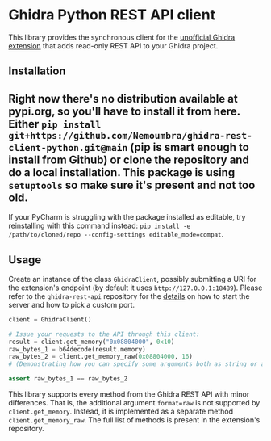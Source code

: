 # Ghidra Python REST API client
This library provides the synchronous client for the [unofficial Ghidra extension](https://github.com/kotcrab/ghidra-rest-api) that adds read-only REST API to your Ghidra project.

## Installation

Right now there's no distribution available at pypi.org, so you'll have to install it from here.
Either `pip install git+https://github.com/Nemoumbra/ghidra-rest-client-python.git@main`
(pip is smart enough to install from Github) or clone the repository and do a local installation.
This package is using `setuptools` so make sure it's present and not too old.
---
If your PyCharm is struggling with the package installed as editable, try reinstalling with this command instead: `pip install -e /path/to/cloned/repo --config-settings editable_mode=compat`.


## Usage

Create an instance of the class `GhidraClient`, possibly submitting a URI for the extension's endpoint
(by default it uses `http://127.0.0.1:18489`). Please refer to the `ghidra-rest-api` repository for the [details](https://github.com/kotcrab/ghidra-rest-api/#usage) on how to
start the server and how to pick a custom port.
```py
client = GhidraClient()

# Issue your requests to the API through this client:
result = client.get_memory("0x08804000", 0x10)
raw_bytes_1 = b64decode(result.memory)
raw_bytes_2 = client.get_memory_raw(0x08804000, 16)
# (Demonstrating how you can specify some arguments both as string or as int)

assert raw_bytes_1 == raw_bytes_2
```

This library supports every method from the Ghidra REST API with minor differences. That is, the additional argument
`format=raw` is not supported by `client.get_memory`. Instead, it is implemented as a separate method `client.get_memory_raw`.
The full list of methods is present in the extension's repository.